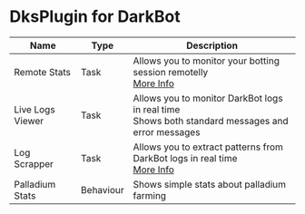 # DksPlugin for DarkBot

| Name | Type | Description |
| - | - | - |
| Remote Stats | Task | Allows you to monitor your botting session remotelly<br>[More Info](https://github.com/joseankco/DksPluginReleases/blob/main/info/RemoteStats.md) |
| Live Logs Viewer | Task | Allows you to monitor DarkBot logs in real time<br>Shows both standard messages and error messages |
| Log Scrapper | Task | Allows you to extract patterns from DarkBot logs in real time<br>[More Info](https://github.com/joseankco/DksPluginReleases/blob/main/info/LogScrapper.md)|
| Palladium Stats | Behaviour | Shows simple stats about palladium farming |
